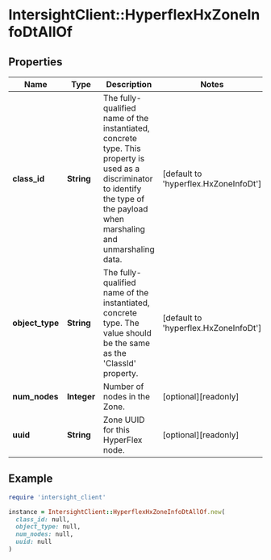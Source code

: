 # IntersightClient::HyperflexHxZoneInfoDtAllOf

## Properties

| Name | Type | Description | Notes |
| ---- | ---- | ----------- | ----- |
| **class_id** | **String** | The fully-qualified name of the instantiated, concrete type. This property is used as a discriminator to identify the type of the payload when marshaling and unmarshaling data. | [default to &#39;hyperflex.HxZoneInfoDt&#39;] |
| **object_type** | **String** | The fully-qualified name of the instantiated, concrete type. The value should be the same as the &#39;ClassId&#39; property. | [default to &#39;hyperflex.HxZoneInfoDt&#39;] |
| **num_nodes** | **Integer** | Number of nodes in the Zone. | [optional][readonly] |
| **uuid** | **String** | Zone UUID for this HyperFlex node. | [optional][readonly] |

## Example

```ruby
require 'intersight_client'

instance = IntersightClient::HyperflexHxZoneInfoDtAllOf.new(
  class_id: null,
  object_type: null,
  num_nodes: null,
  uuid: null
)
```

